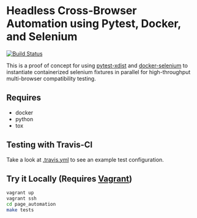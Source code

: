 Headless Cross-Browser Automation using Pytest, Docker, and Selenium
============================================
[![Build Status](https://img.shields.io/travis/jakemcdermott/page_automation.svg)](https://travis-ci.org/jakemcdermott/page_automation)

This is a proof of concept for using [pytest-xdist](https://pypi.python.org/pypi/pytest-xdist) and [docker-selenium](https://github.com/SeleniumHQ/docker-selenium) to instantiate containerized selenium fixtures in parallel for high-throughput multi-browser compatibility testing.

Requires
--------------------------------------------
- docker
- python
- tox

Testing with Travis-CI
--------------------------------------------
Take a look at [.travis.yml](https://github.com/jakemcdermott/page_automation/blob/master/.travis.yml) to see an example test configuration. 

Try it Locally (Requires [Vagrant](https://www.vagrantup.com/))
--------------------------------------------

```bash
vagrant up
vagrant ssh
cd page_automation
make tests
```
